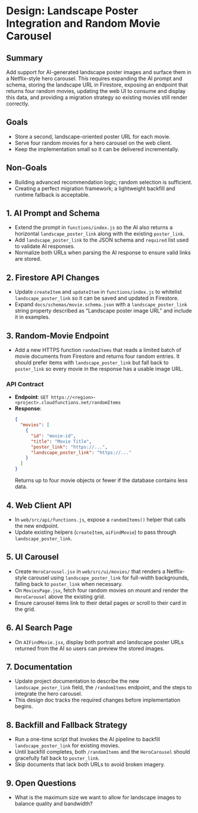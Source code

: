 # Design: Landscape Poster Integration and Random Movie Carousel

## Summary
Add support for AI-generated landscape poster images and surface them in a Netflix-style hero carousel. This requires expanding the AI prompt and schema, storing the landscape URL in Firestore, exposing an endpoint that returns four random movies, updating the web UI to consume and display this data, and providing a migration strategy so existing movies still render correctly.

## Goals
- Store a second, landscape-oriented poster URL for each movie.
- Serve four random movies for a hero carousel on the web client.
- Keep the implementation small so it can be delivered incrementally.

## Non-Goals
- Building advanced recommendation logic; random selection is sufficient.
- Creating a perfect migration framework; a lightweight backfill and runtime fallback is acceptable.

## 1. AI Prompt and Schema
- Extend the prompt in `functions/index.js` so the AI also returns a horizontal `landscape_poster_link` along with the existing `poster_link`.
- Add `landscape_poster_link` to the JSON schema and `required` list used to validate AI responses.
- Normalize both URLs when parsing the AI response to ensure valid links are stored.

## 2. Firestore API Changes
- Update `createItem` and `updateItem` in `functions/index.js` to whitelist `landscape_poster_link` so it can be saved and updated in Firestore.
- Expand `docs/schemas/movie.schema.json` with a `landscape_poster_link` string property described as “Landscape poster image URL” and include it in examples.

## 3. Random-Movie Endpoint
- Add a new HTTPS function `randomItems` that reads a limited batch of movie documents from Firestore and returns four random entries. It should prefer items with `landscape_poster_link` but fall back to `poster_link` so every movie in the response has a usable image URL.

### API Contract
- **Endpoint**: `GET https://<region>-<project>.cloudfunctions.net/randomItems`
- **Response**:
  ```json
  {
    "movies": [
      {
        "id": "movie-id",
        "title": "Movie Title",
        "poster_link": "https://...",
        "landscape_poster_link": "https://..."
      }
    ]
  }
  ```
  Returns up to four movie objects or fewer if the database contains less data.

## 4. Web Client API
- In `web/src/api/functions.js`, expose a `randomItems()` helper that calls the new endpoint.
- Update existing helpers (`createItem`, `aiFindMovie`) to pass through `landscape_poster_link`.

## 5. UI Carousel
- Create `HeroCarousel.jsx` in `web/src/ui/movies/` that renders a Netflix-style carousel using `landscape_poster_link` for full-width backgrounds, falling back to `poster_link` when necessary.
- On `MoviesPage.jsx`, fetch four random movies on mount and render the `HeroCarousel` above the existing grid.
- Ensure carousel items link to their detail pages or scroll to their card in the grid.

## 6. AI Search Page
- On `AIFindMovie.jsx`, display both portrait and landscape poster URLs returned from the AI so users can preview the stored images.

## 7. Documentation
- Update project documentation to describe the new `landscape_poster_link` field, the `/randomItems` endpoint, and the steps to integrate the hero carousel.
- This design doc tracks the required changes before implementation begins.

## 8. Backfill and Fallback Strategy
- Run a one-time script that invokes the AI pipeline to backfill `landscape_poster_link` for existing movies.
- Until backfill completes, both `/randomItems` and the `HeroCarousel` should gracefully fall back to `poster_link`.
- Skip documents that lack both URLs to avoid broken imagery.

## 9. Open Questions
- What is the maximum size we want to allow for landscape images to balance quality and bandwidth?

